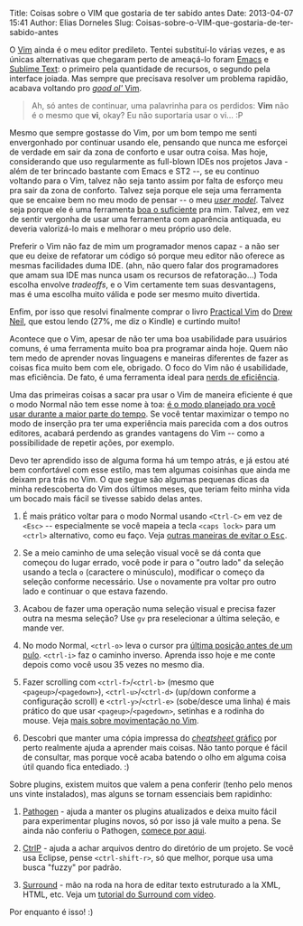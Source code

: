 Title: Coisas sobre o VIM que gostaria de ter sabido antes
Date: 2013-04-07 15:41
Author: Elias Dorneles
Slug: Coisas-sobre-o-VIM-que-gostaria-de-ter-sabido-antes

O [Vim](http://www.vim.org) ainda é o meu editor predileto. Tentei substituí-lo
várias vezes, e as únicas alternativas que chegaram perto de ameaçá-lo foram
[Emacs](http://www.gnu.org/software/emacs/) e [Sublime
Text](http://www.sublimetext.com): o primeiro pela quantidade de recursos, o
segundo pela interface joiada. Mas sempre que precisava resolver um problema
rapidão, acabava voltando pro [*good ol'*
Vim](http://arstechnica.com/information-technology/2011/11/two-decades-of-productivity-vims-20th-anniversary/
"Texto sobre os 20 anos de Vim").

> Ah, só antes de continuar, uma palavrinha para os perdidos: **Vim** não é o
> mesmo que **vi**, okay? Eu não suportaria usar o vi... :P

Mesmo que sempre gostasse do Vim, por um bom tempo me senti envergonhado por
continuar usando ele, pensando que nunca me esforçei de verdade em sair da zona
de conforto e usar outra coisa. Mas hoje, considerando que uso regularmente as
full-blown IDEs nos projetos Java - além de ter brincado bastante com Emacs e
ST2 --, se eu continuo voltando para o Vim, talvez não seja tanto assim por
falta de esforço meu pra sair da zona de conforto. Talvez seja porque ele seja
uma ferramenta que se encaixe bem no meu modo de pensar -- o meu *[user
model](http://www.joelonsoftware.com/uibook/fog0000000249.html)*. Talvez seja
porque ele é uma ferramenta [boa o
suficiente](http://en.wikipedia.org/wiki/Principle_of_good_enough) pra mim.
Talvez, em vez de sentir vergonha de usar uma ferramenta com aparência
antiquada, eu deveria valorizá-lo mais e melhorar o meu próprio uso dele.

Preferir o Vim não faz de mim um programador menos capaz - a não ser que eu
deixe de refatorar um código só porque meu editor não oferece as mesmas
facilidades duma IDE. (ahn, não quero falar dos programadores que amam sua IDE
mas nunca usam os recursos de refatoração...) Toda escolha envolve *tradeoffs*,
e o Vim certamente tem suas desvantagens, mas é uma escolha muito válida e pode
ser mesmo muito divertida.

Enfim, por isso que resolvi finalmente comprar o livro [Practical
Vim](http://pragprog.com/book/dnvim/practical-vim) do [Drew
Neil](http://vimcasts.org), que estou lendo (27%, me diz o Kindle) e curtindo
muito!

Acontece que o Vim, apesar de não ter uma boa usabilidade para usuários comuns,
é uma ferramenta muito boa pra programar ainda hoje. Quem não tem medo de
aprender novas linguagens e maneiras diferentes de fazer as coisas fica muito
bem com ele, obrigado. O foco do Vim não é usabilidade, mas eficiência. De
fato, é uma ferramenta ideal para [nerds de
eficiência](http://www.vimgolf.com).

Uma das primeiras coisas a sacar pra usar o Vim de maneira eficiente é que o
modo Normal não tem esse nome à toa: [é o modo planejado pra você usar durante
a maior parte do tempo](http://www.viemu.com/a-why-vi-vim.html). Se você tentar
maximizar o tempo no modo de inserção pra ter uma experiência mais parecida com
a dos outros editores, acabará perdendo as grandes vantagens do Vim -- como a
possibilidade de repetir ações, por exemplo.

Devo ter aprendido isso de alguma forma há um tempo atrás, e já estou até bem
confortável com esse estilo, mas tem algumas coisinhas que ainda me deixam pra
trás no Vim. O que segue são algumas pequenas dicas da minha redescoberta do
Vim dos últimos meses, que teriam feito minha vida um bocado mais fácil se
tivesse sabido delas antes.

1) É mais prático voltar para o modo Normal usando `<Ctrl-C>` em vez de `<Esc>`
-- especialmente se você mapeia a tecla `<caps lock>` para um `<ctrl>`
alternativo, como eu faço. Veja [outras maneiras de evitar o
<kbd>Esc</kbd>](http://vim.wikia.com/wiki/Avoid_the_escape_key).

2) Se a meio caminho de uma seleção visual você se dá conta que começou do
lugar errado, você pode ir para o "outro lado" da seleção usando a tecla `o`
(caractere o minúsculo), modificar o começo da seleção conforme necessário. Use
`o` novamente pra voltar pro outro lado e continuar o que estava fazendo.

3) Acabou de fazer uma operação numa seleção visual e precisa fazer outra na
mesma seleção? Use `gv` pra reselecionar a última seleção, e mande ver.

4) No modo Normal, `<ctrl-o>` leva o cursor pra [última posição antes de um
pulo](http://vim.wikia.com/wiki/Jumping_to_previously_visited_locations).
`<ctrl-i>` faz o caminho inverso. Aprenda isso hoje e me conte depois como você
usou 35 vezes no mesmo dia.

5) Fazer scrolling com `<ctrl-f>`/`<ctrl-b>` (mesmo que
`<pageup>`/`<pagedown>`), `<ctrl-u>`/`<ctrl-d>` (up/down conforme a
configuração scroll) e `<ctrl-y>`/`<ctrl-e>` (sobe/desce uma linha) é mais
prático do que usar `<pageup>`/`<pagedown>`, setinhas e a rodinha do mouse.
Veja [mais sobre movimentação no
Vim](http://vim.wikia.com/wiki/All_the_right_moves).

6) Descobri que manter uma cópia impressa do [*cheatsheet*
gráfico](http://www.viemu.com/a_vi_vim_graphical_cheat_sheet_tutorial.html) por
perto realmente ajuda a aprender mais coisas. Não tanto porque é fácil de
consultar, mas porque você acaba batendo o olho em alguma coisa útil quando
fica entediado. :)


Sobre plugins, existem muitos que valem a pena conferir (tenho pelo menos uns
vinte instalados), mas alguns se tornam essenciais bem rapidinho:

1) [Pathogen](https://github.com/tpope/vim-pathogen) - ajuda a manter os
plugins atualizados e deixa muito fácil para experimentar plugins novos, só por
isso já vale muito a pena. Se ainda não conferiu o Pathogen, [comece por
aqui](http://tammersaleh.com/posts/the-modern-vim-config-with-pathogen).

2) [CtrlP](http://kien.github.io/ctrlp.vim/) - ajuda a achar arquivos dentro do
diretório de um projeto. Se você usa Eclipse, pense `<ctrl-shift-r>`, só que
melhor, porque usa uma busca "fuzzy" por padrão.

3) [Surround](https://github.com/tpope/vim-surround) - mão na roda na hora de
editar texto estruturado a la XML, HTML, etc. Veja um [tutorial do Surround com
vídeo](http://net.tutsplus.com/tutorials/other/vim-essential-plugin-surround/).

Por enquanto é isso! :)
